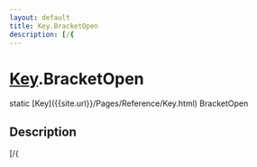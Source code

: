 ```yaml
---
layout: default
title: Key.BracketOpen
description: [/{
---
```

# [Key]({{site.url}}/Pages/Reference/Key.html).BracketOpen

<div class='signature' markdown='1'>
static [Key]({{site.url}}/Pages/Reference/Key.html) BracketOpen
</div>

## Description
[/{

